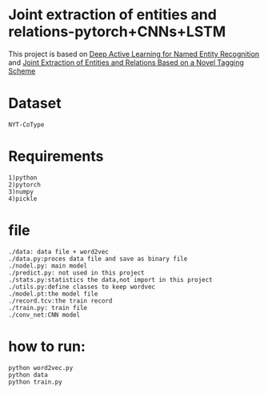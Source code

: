 # Joint extraction of entities and relations-pytorch+CNNs+LSTM
This project is based on [Deep Active Learning for Named Entity Recognition](https://arxiv.org/abs/1707.05928)  
and [Joint Extraction of Entities and Relations Based on a Novel Tagging Scheme](https://arxiv.org/abs/1707.05928)
    

# Dataset


    NYT-CoType
    
# Requirements

    1)python
    2)pytorch
    3)numpy
    4)pickle

# file

    ./data: data file + word2vec
    ./data.py:proces data file and save as binary file
    ./nodel.py: main model
    ./predict.py: not used in this project
    ./stats.py:statistics the data,not import in this project
    ./utils.py:define classes to keep wordvec
    ./model.pt:the model file
    ./record.tcv:the train record
    ./train.py: train file
    ./conv_net:CNN model

# how to run:

    python word2vec.py
    python data
    python train.py
